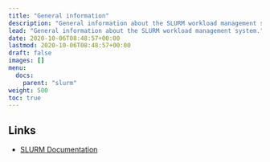 ```yaml
---
title: "General information"
description: "General information about the SLURM workload management system."
lead: "General information about the SLURM workload management system."
date: 2020-10-06T08:48:57+00:00
lastmod: 2020-10-06T08:48:57+00:00
draft: false
images: []
menu:
  docs:
    parent: "slurm"
weight: 500
toc: true
---
```


## Links

- [SLURM Documentation][slurm-docs]

<!-- Link definitions -->

[slurm-docs]: https://slurm.schedmd.com/
